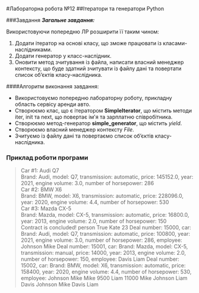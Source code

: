 #Лабораторна робота №12
##Ітератори та генератори Python

###Завдання
***Загальне завдання:***

Використовуючи попередню ЛР розширити її таким чином:
1. Додати ітератор на основі класу, що зможе працювати із класами-наслідниками.
2. Додати генератор у класс-наслідник.
3. Оновити метод зчитування із файла, написати власний менеджер контексту, що буде здатний зчитувати із файлу дані та 
   повертати список об’єктів класу-наслідника.


####Алгоритм виконання завдання:
- Використовуємо попередню лабораторну роботу, прикладну область сервісу аренди авто.
- Створюємо клас, що є ітератором **SimpleIterator**, що містить методи iter, init та next, що повертає ім'я та зарплатню співробітника.
- Створюємо метод-генератор **simple_generator**, що містить *yield*.
- Створюємо власний менеджер контексту *File*.
- Зчитуємо із файлу дані та повертаємо список об’єктів класу-наслідника.


### Приклад роботи програми
> Car #1: Audi Q7 <br>
> Brand: Audi, model: Q7, transmission: automatic, price: 145152.0, year: 2021, engine volume: 3.0, number of horsepower: 286 <br>
> Car #2: BMW X6 <br> 
> Brand: BMW, model: X6, transmission: automatic, price: 228096.0, year: 2020, engine volume: 4.4, number of horsepower: 530 <br>
> Car #3: Mazda CX-5 <br>
> Brand: Mazda, model: CX-5, transmission: automatic, price: 16800.0, year: 2013, engine volume: 2.0, number of horsepower: 150 <br>
> Contract is concluded!
> person
> True
> Kate 23
> Deal number: 15000, car: Brand: Audi, model: Q7, transmission: automatic, price: 100800, year: 2021, engine volume: 3.0, number of horsepower: 286, employee: Johnson Mike
> Deal number: 15001, car: Brand: Mazda, model: CX-5, transmission: manual, price: 14000, year: 2013, engine volume: 2.0, number of horsepower: 150, employee: Davis Liam
> Deal number: 15002, car: Brand: BMW, model: X6, transmission: automatic, price: 158400, year: 2020, engine volume: 4.4, number of horsepower: 530, employee: Johnson Mike
> Mike 9500
> Liam 11000
> Mike Johnson
> Liam Davis
> Johnson Mike
> Davis Liam